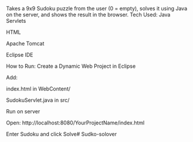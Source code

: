 Takes a 9x9 Sudoku puzzle from the user (0 = empty), solves it using Java on the server, and shows the result in the browser.
 Tech Used:
Java Servlets

HTML

Apache Tomcat

Eclipse IDE

 How to Run:
Create a Dynamic Web Project in Eclipse

Add:

index.html in WebContent/

SudokuServlet.java in src/

Run on server

Open: http://localhost:8080/YourProjectName/index.html

Enter Sudoku and click Solve# Sudko-solover
